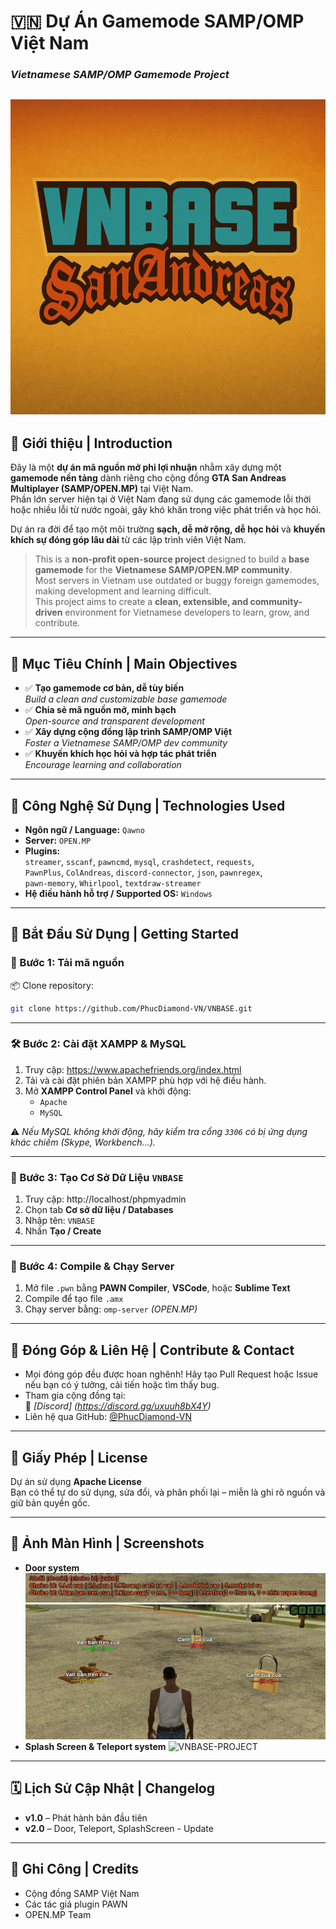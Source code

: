 # 🇻🇳 Dự Án Gamemode SAMP/OMP Việt Nam  
### *Vietnamese SAMP/OMP Gamemode Project*
![VNBASE-PROJECT](https://github.com/PhucDiamond-VN/VNBASE/blob/main/VNBASE.png)
---

## 🌟 Giới thiệu | Introduction

Đây là một **dự án mã nguồn mở phi lợi nhuận** nhằm xây dựng một **gamemode nền tảng** dành riêng cho cộng đồng **GTA San Andreas Multiplayer (SAMP/OPEN.MP)** tại Việt Nam.  
Phần lớn server hiện tại ở Việt Nam đang sử dụng các gamemode lỗi thời hoặc nhiều lỗi từ nước ngoài, gây khó khăn trong việc phát triển và học hỏi.

Dự án ra đời để tạo một môi trường **sạch, dễ mở rộng, dễ học hỏi** và **khuyến khích sự đóng góp lâu dài** từ các lập trình viên Việt Nam.

> This is a **non-profit open-source project** designed to build a **base gamemode** for the **Vietnamese SAMP/OPEN.MP community**.  
> Most servers in Vietnam use outdated or buggy foreign gamemodes, making development and learning difficult.  
> This project aims to create a **clean, extensible, and community-driven** environment for Vietnamese developers to learn, grow, and contribute.

---

## 🎯 Mục Tiêu Chính | Main Objectives

- ✅ **Tạo gamemode cơ bản, dễ tùy biến**  
   *Build a clean and customizable base gamemode*
- ✅ **Chia sẻ mã nguồn mở, minh bạch**  
   *Open-source and transparent development*
- ✅ **Xây dựng cộng đồng lập trình SAMP/OMP Việt**  
   *Foster a Vietnamese SAMP/OMP dev community*
- ✅ **Khuyến khích học hỏi và hợp tác phát triển**  
   *Encourage learning and collaboration*

---

## 🔧 Công Nghệ Sử Dụng | Technologies Used

- **Ngôn ngữ / Language:** `Qawno`
- **Server:** `OPEN.MP`
- **Plugins:**  
  `streamer`, `sscanf`, `pawncmd`, `mysql`, `crashdetect`, `requests`,  
  `PawnPlus`, `ColAndreas`, `discord-connector`, `json`, `pawnregex`,  
  `pawn-memory`, `Whirlpool`, `textdraw-streamer`
- **Hệ điều hành hỗ trợ / Supported OS:** `Windows`

---

## 🚀 Bắt Đầu Sử Dụng | Getting Started

### 🔽 Bước 1: Tải mã nguồn  
📦 Clone repository:
```bash
git clone https://github.com/PhucDiamond-VN/VNBASE.git
```
---

### 🛠️ Bước 2: Cài đặt XAMPP & MySQL

1. Truy cập: https://www.apachefriends.org/index.html  
2. Tải và cài đặt phiên bản XAMPP phù hợp với hệ điều hành.
3. Mở **XAMPP Control Panel** và khởi động:
   - `Apache`
   - `MySQL`

⚠️ *Nếu MySQL không khởi động, hãy kiểm tra cổng `3306` có bị ứng dụng khác chiếm (Skype, Workbench...).*

---

### 🧱 Bước 3: Tạo Cơ Sở Dữ Liệu `VNBASE`

1. Truy cập: http://localhost/phpmyadmin  
2. Chọn tab **Cơ sở dữ liệu / Databases**
3. Nhập tên: `VNBASE`  
4. Nhấn **Tạo / Create**

---

### 🧵 Bước 4: Compile & Chạy Server

1. Mở file `.pwn` bằng **PAWN Compiler**, **VSCode**, hoặc **Sublime Text**  
2. Compile để tạo file `.amx`
3. Chạy server bằng: `omp-server` *(OPEN.MP)*

---

## 💬 Đóng Góp & Liên Hệ | Contribute & Contact

- Mọi đóng góp đều được hoan nghênh! Hãy tạo Pull Request hoặc Issue nếu bạn có ý tưởng, cải tiến hoặc tìm thấy bug.
- Tham gia cộng đồng tại:  
  📌 *[Discord]* *(https://discord.gg/uxuuh8bX4Y)*
- Liên hệ qua GitHub: [@PhucDiamond-VN](https://github.com/PhucDiamond-VN)

---

## 📄 Giấy Phép | License

Dự án sử dụng **Apache License**  
Bạn có thể tự do sử dụng, sửa đổi, và phân phối lại – miễn là ghi rõ nguồn và giữ bản quyền gốc.

---

## 📸 Ảnh Màn Hình | Screenshots

- **Door system**
![VNBASE-PROJECT](https://github.com/PhucDiamond-VN/VNBASE/blob/main/System-Image/doorcommand.png)
![VNBASE-PROJECT](https://github.com/PhucDiamond-VN/VNBASE/blob/main/System-Image/door.png)
- **Splash Screen & Teleport system**
![VNBASE-PROJECT](https://github.com/PhucDiamond-VN/VNBASE/blob/main/System-Image/SplashScreen.gif)

---

## 🗓️ Lịch Sử Cập Nhật | Changelog

- **v1.0** – Phát hành bản đầu tiên  
- **v2.0** – Door, Teleport, SplashScreen - Update

---

## 🙌 Ghi Công | Credits

- Cộng đồng SAMP Việt Nam
- Các tác giả plugin PAWN
- OPEN.MP Team

